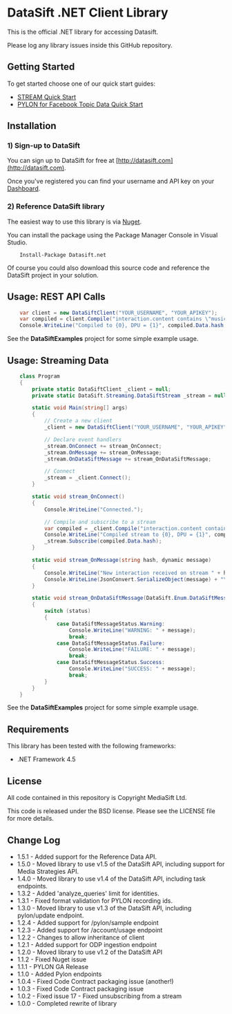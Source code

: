 # DataSift .NET Client Library

This is the official .NET library for accessing Datasift.

Please log any library issues inside this GitHub repository.

## Getting Started

To get started choose one of our quick start guides:

* [STREAM Quick Start](http://dev.datasift.com/docs/products/stream/quick-start/getting-started-net)
* [PYLON for Facebook Topic Data Quick Start](http://dev.datasift.com/docs/products/pylon-fbtd/get-started/getting-started-net)

## Installation

### 1) Sign-up to DataSift

You can sign up to DataSift for free at [http://datasift.com](http://datasift.com).

Once you've registered you can find your username and API key on your [Dashboard](http://datasift.com/dashboard).

### 2) Reference DataSift library

The easiest way to use this library is via [Nuget](https://www.nuget.org/packages/Datasift.net).

You can install the package using the Package Manager Console in Visual Studio.

```
    Install-Package Datasift.net 
```

Of course you could also download this source code and reference the DataSift project in your solution.

## Usage: REST API Calls

```c#
    var client = new DataSiftClient("YOUR_USERNAME", "YOUR_APIKEY");
    var compiled = client.Compile("interaction.content contains \"music\"");
    Console.WriteLine("Compiled to {0}, DPU = {1}", compiled.Data.hash, compiled.Data.dpu);
```

See the **DataSiftExamples** project for some simple example usage.

## Usage: Streaming Data

```c#
    class Program
    {
        private static DataSiftClient _client = null;
        private static DataSift.Streaming.DataSiftStream _stream = null;

        static void Main(string[] args)
        {
            // Create a new client
            _client = new DataSiftClient("YOUR_USERNAME", "YOUR_APIKEY");

            // Declare event handlers
            _stream.OnConnect += stream_OnConnect;
            _stream.OnMessage += stream_OnMessage;
            _stream.OnDataSiftMessage += stream_OnDataSiftMessage;

            // Connect
            _stream = _client.Connect();
        }

        static void stream_OnConnect()
        {
            Console.WriteLine("Connected.");

            // Compile and subscribe to a stream
            var compiled = _client.Compile("interaction.content contains \"football\"");
            Console.WriteLine("Compiled stream to {0}, DPU = {1}", compiled.Data.hash, compiled.Data.dpu);
            _stream.Subscribe(compiled.Data.hash);
        }

        static void stream_OnMessage(string hash, dynamic message)
        {
            Console.WriteLine("New interaction received on stream " + hash);
            Console.WriteLine(JsonConvert.SerializeObject(message) + "\n");
        }

        static void stream_OnDataSiftMessage(DataSift.Enum.DataSiftMessageStatus status, string message)
        {
            switch (status)
            {
                case DataSiftMessageStatus.Warning:
                    Console.WriteLine("WARNING: " + message);
                    break;
                case DataSiftMessageStatus.Failure:
                    Console.WriteLine("FAILURE: " + message);
                    break;
                case DataSiftMessageStatus.Success:
                    Console.WriteLine("SUCCESS: " + message);
                    break;
            }
        }
    }
```

See the **DataSiftExamples** project for some simple example usage.

## Requirements

This library has been tested with the following frameworks:

* .NET Framework 4.5

## License

All code contained in this repository is Copyright MediaSift Ltd.

This code is released under the BSD license. Please see the LICENSE file for more details.


## Change Log

* 1.5.1 - Added support for the Reference Data API.
* 1.5.0 - Moved library to use v1.5 of the DataSift API, including support for Media Strategies API. 
* 1.4.0 - Moved library to use v1.4 of the DataSift API, including task endpoints. 
* 1.3.2 - Added 'analyze_queries' limit for identities.
* 1.3.1 - Fixed format validation for PYLON recording ids.
* 1.3.0 - Moved library to use v1.3 of the DataSift API, including pylon/update endpoint.
* 1.2.4 - Added support for /pylon/sample endpoint
* 1.2.3 - Added support for /account/usage endpoint
* 1.2.2 - Changes to allow inheritance of client
* 1.2.1 - Added support for ODP ingestion endpoint
* 1.2.0 - Moved library to use v1.2 of the DataSift API
* 1.1.2 - Fixed Nuget issue
* 1.1.1 - PYLON GA Release
* 1.1.0 - Added Pylon endpoints
* 1.0.4 - Fixed Code Contract packaging issue (another!)
* 1.0.3 - Fixed Code Contract packaging issue
* 1.0.2 - Fixed issue 17 - Fixed unsubscribing from a stream
* 1.0.0 - Completed rewrite of library
